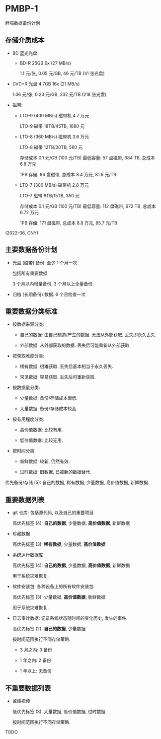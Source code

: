 # PMBP-1
胖喵数据备份计划


## 存储介质成本

+ BD 蓝光光盘

  - BD-R 25GB 6x (27 MB/s)

    1.1 元/张, 0.05 元/GB, 46 元/TB (41 张光盘)

+ DVD+R 光盘 4.7GB 16x (21 MB/s)

  1.06 元/张, 0.23 元/GB, 232 元/TB (218 张光盘)

+ 磁带:

  - LTO-9 (400 MB/s) 磁带机 4.7 万元

    LTO-9 磁带 18TB/45TB, 1680 元

  - LTO-8 (360 MB/s) 磁带机 3.6 万元

    LTO-8 磁带 12TB/30TB, 560 元

    存储成本 0.1 元/GB (100 元/TB) 最低容量:
    57 盘磁带, 684 TB, 总成本 6.8 万元

    1PB 存储: 86 盘磁带, 总成本 8.4 万元, 81.6 元/TB

  - LTO-7 (300 MB/s) 磁带机 2.8 万元

    LTO-7 磁带 6TB/15TB, 350 元

    存储成本 0.1 元/GB (100 元/TB) 最低容量:
    112 盘磁带, 672 TB, 总成本 6.72 万元

    1PB 存储: 171 盘磁带, 总成本 8.8 万元, 85.7 元/TB

(2022-06, CNY)


## 主要数据备份计划

+ 光盘 (磁带) 备份: 至少 1 个月一次

  包括所有重要数据

  3 个月以内增量备份, 3 个月以上全量备份.

+ 归档 (长期备份) 数据: 6 个月检查一次


## 重要数据分类标准

+ 按数据来源分类:

  - 自己的数据: 由自己制造/产生的数据.
    无法从外部获取, 丢失即永久丢失.

  - 外部数据: 从外部获取的数据.
    丢失后可能重新从外部获取.

+ 按获取难度分类:

  - 稀有数据: 很难获取.
    丢失后基本相当于永久丢失.

  - 常见数据: 容易获取.
    丢失后可重新获取.

+ 按数据量分类:

  - 少量数据: 备份/存储成本很低.

  - 大量数据: 备份/存储成本较高.

+ 按有用程度分类:

  - 高价值数据: 比较有用.

  - 低价值数据: 比较无用.

+ 按时间分类:

  - 新鲜数据: 较新, 仍然有效.

  - 过时数据: 旧数据, 已被新的数据替代.

优先备份/存储 (5): 自己的数据, 稀有数据, 少量数据, 高价值数据, 新鲜数据.


## 重要数据列表

+ git 仓库: 包括源代码, 以及自己的重要项目.

  高优先标签 (4): **自己的数据**, 少量数据, **高价值数据**, 新鲜数据

+ 珍藏数据

  高优先标签 (3): **稀有数据**, 少量数据, **高价值数据**

+ 系统运行数据库

  高优先标签 (4): **自己的数据**, 少量数据, **高价值数据**, 新鲜数据

  用于系统灾难恢复.

+ 软件安装包: 各种设备上的所有软件安装包.

  高优先标签 (3): 少量数据, **高价值数据**, 新鲜数据

  用于系统灾难恢复.

+ 日志审计数据: 记录系统状态随时间的变化历史, 发生的事件.

  高优先标签 (2): **自己的数据**, 少量数据

  按时间范围执行不同存储策略:

  - 3 月之内: 3 备份

  - 1 年之内: 2 备份

  - 1 年以上: 无备份


## 不重要数据列表

+ 监控视频

  低优先标签 (3): 大量数据, 低价值数据, 过时数据

  按时间范围执行不同存储策略.


TODO
